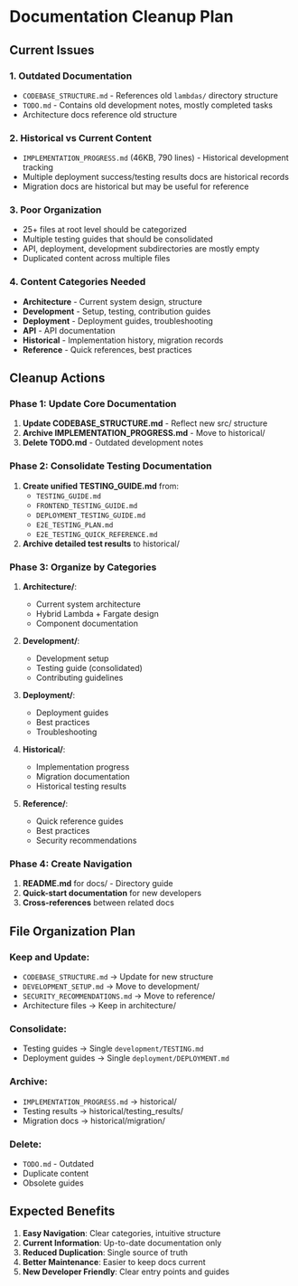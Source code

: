 # Documentation Cleanup Plan

## Current Issues

### 1. **Outdated Documentation**
- `CODEBASE_STRUCTURE.md` - References old `lambdas/` directory structure
- `TODO.md` - Contains old development notes, mostly completed tasks
- Architecture docs reference old structure

### 2. **Historical vs Current Content**
- `IMPLEMENTATION_PROGRESS.md` (46KB, 790 lines) - Historical development tracking
- Multiple deployment success/testing results docs are historical records
- Migration docs are historical but may be useful for reference

### 3. **Poor Organization**
- 25+ files at root level should be categorized
- Multiple testing guides that should be consolidated
- API, deployment, development subdirectories are mostly empty
- Duplicated content across multiple files

### 4. **Content Categories Needed**
- **Architecture** - Current system design, structure
- **Development** - Setup, testing, contribution guides  
- **Deployment** - Deployment guides, troubleshooting
- **API** - API documentation
- **Historical** - Implementation history, migration records
- **Reference** - Quick references, best practices

## Cleanup Actions

### Phase 1: Update Core Documentation
1. **Update CODEBASE_STRUCTURE.md** - Reflect new src/ structure
2. **Archive IMPLEMENTATION_PROGRESS.md** - Move to historical/
3. **Delete TODO.md** - Outdated development notes

### Phase 2: Consolidate Testing Documentation  
1. **Create unified TESTING_GUIDE.md** from:
   - `TESTING_GUIDE.md`
   - `FRONTEND_TESTING_GUIDE.md` 
   - `DEPLOYMENT_TESTING_GUIDE.md`
   - `E2E_TESTING_PLAN.md`
   - `E2E_TESTING_QUICK_REFERENCE.md`
2. **Archive detailed test results** to historical/

### Phase 3: Organize by Categories
1. **Architecture/**:
   - Current system architecture
   - Hybrid Lambda + Fargate design
   - Component documentation
   
2. **Development/**:
   - Development setup
   - Testing guide (consolidated)
   - Contributing guidelines
   
3. **Deployment/**:
   - Deployment guides
   - Best practices
   - Troubleshooting
   
4. **Historical/**:
   - Implementation progress
   - Migration documentation  
   - Historical testing results

5. **Reference/**:
   - Quick reference guides
   - Best practices
   - Security recommendations

### Phase 4: Create Navigation
1. **README.md** for docs/ - Directory guide
2. **Quick-start documentation** for new developers
3. **Cross-references** between related docs

## File Organization Plan

### Keep and Update:
- `CODEBASE_STRUCTURE.md` → Update for new structure
- `DEVELOPMENT_SETUP.md` → Move to development/
- `SECURITY_RECOMMENDATIONS.md` → Move to reference/
- Architecture files → Keep in architecture/

### Consolidate:
- Testing guides → Single `development/TESTING.md`
- Deployment guides → Single `deployment/DEPLOYMENT.md`

### Archive:
- `IMPLEMENTATION_PROGRESS.md` → historical/
- Testing results → historical/testing_results/
- Migration docs → historical/migration/

### Delete:
- `TODO.md` - Outdated
- Duplicate content
- Obsolete guides

## Expected Benefits

1. **Easy Navigation**: Clear categories, intuitive structure
2. **Current Information**: Up-to-date documentation only
3. **Reduced Duplication**: Single source of truth
4. **Better Maintenance**: Easier to keep docs current
5. **New Developer Friendly**: Clear entry points and guides 